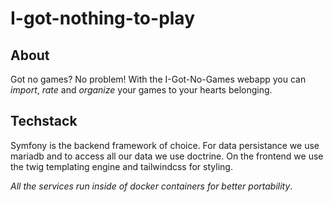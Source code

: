 # I-got-nothing-to-play

## About

Got no games? No problem!
With the I-Got-No-Games webapp you can _import_, _rate_ and _organize_ your games to your hearts belonging.

## Techstack

Symfony is the backend framework of choice.
For data persistance we use mariadb and to access all our data we use doctrine.
On the frontend we use the twig templating engine and tailwindcss for styling.

_All the services run inside of docker containers for better portability_.
